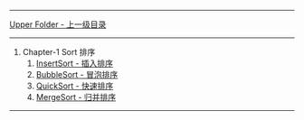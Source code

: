 <script type="text/javascript" async src="//cdn.bootcss.com/mathjax/2.7.0/MathJax.js?config=TeX-AMS-MML_HTMLorMML"></script>
<script type="text/javascript" async src="https://cdnjs.cloudflare.com/ajax/libs/mathjax/2.7.1/MathJax.js?config=TeX-MML-AM_CHTML"></script>


--------
[Upper Folder - 上一级目录](../)

--------
1. Chapter-1 Sort 排序
    1. [InsertSort - 插入排序](InsertSort/)
    2. [BubbleSort - 冒泡排序](BubbleSort/)
    3. [QuickSort - 快速排序](QuickSort/)
    4. [MergeSort - 归并排序](MergeSort/)

--------
